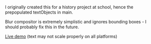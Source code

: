 I originally created this for a history project at school,
hence the prepopulated textObjects in main.

Blur compositor is extremely simplistic and ignores bounding boxes -
I should probably fix this in the future.

[Live demo](https://openprocessing.org/sketch/2209235) (text may not scale properly on all platforms)
